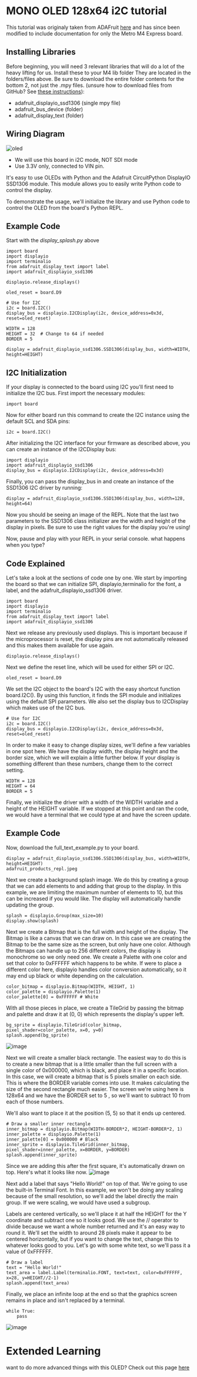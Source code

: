 # MONO OLED 128x64 i2C tutorial

This tutorial was originaly taken from ADAFruit [here](https://learn.adafruit.com/monochrome-oled-breakouts/circuitpython-setup) and has since been modified to include documentation for only the Metro M4 Express board.

## Installing Libraries

Before beginning, you will need 3 relevant libraries that will do a lot of the heavy lifting for us. Install these to your M4 lib folder They are located in the folders/files above. Be sure to download the entire folder contents for the bottom 2, not just the .mpy files. (unsure how to download files from GitHub? See [these instructions](https://www.itprotoday.com/development-techniques-and-management/how-do-i-download-files-github)):
* adafruit_displayio_ssd1306 (single mpy file)
* adafruit_bus_device (folder)
* adafruit_display_text (folder)

## Wiring Diagram
![oled](https://user-images.githubusercontent.com/101632496/187387302-fb97456a-efc9-4922-b8dd-6fb14d7c4ccb.png)
* We will use this board in i2C mode, NOT SDI mode
* Use 3.3V only, connected to VIN pin.

It's easy to use OLEDs with Python and the Adafruit CircuitPython DisplayIO SSD1306 module. This module allows you to easily write Python code to control the display.

To demonstrate the usage, we'll initialize the library and use Python code to control the OLED from the board's Python REPL.

## Example Code
Start with the *display_splash.py* above
```
import board
import displayio
import terminalio
from adafruit_display_text import label
import adafruit_displayio_ssd1306

displayio.release_displays()

oled_reset = board.D9

# Use for I2C
i2c = board.I2C()
display_bus = displayio.I2CDisplay(i2c, device_address=0x3d, reset=oled_reset)

WIDTH = 128
HEIGHT = 32  # Change to 64 if needed
BORDER = 5

display = adafruit_displayio_ssd1306.SSD1306(display_bus, width=WIDTH, height=HEIGHT)
```

## I2C Initialization
If your display is connected to the board using I2C you'll first need to initialize the I2C bus. First import the necessary modules:
```
import board
```
Now for either board run this command to create the I2C instance using the default SCL and SDA pins:
```
i2c = board.I2C()
```
After initializing the I2C interface for your firmware as described above, you can create an instance of the I2CDisplay bus:

```
import displayio
import adafruit_displayio_ssd1306
display_bus = displayio.I2CDisplay(i2c, device_address=0x3d)
```

Finally, you can pass the display_bus in and create an instance of the SSD1306 I2C driver by running:

```
display = adafruit_displayio_ssd1306.SSD1306(display_bus, width=128, height=64)
```

Now you should be seeing an image of the REPL. Note that the last two parameters to the SSD1306 class initializer are the width and height of the display in pixels.  Be sure to use the right values for the display you're using!

Now, pause and play with your REPL in your serial console. what happens when you type? 

## Code Explained

Let's take a look at the sections of code one by one. We start by importing the board so that we can initialize SPI, displayio,terminalio for the font, a label, and the adafruit_displayio_ssd1306 driver.
```
import board
import displayio
import terminalio
from adafruit_display_text import label
import adafruit_displayio_ssd1306
```

Next we release any previously used displays. This is important because if the microprocessor is reset, the display pins are not automatically released and this makes them available for use again.

```
displayio.release_displays()
```
Next we define the reset line, which will be used for either SPI or I2C.

```
oled_reset = board.D9
```

We set the I2C object to the board's I2C with the easy shortcut function board.I2C(). By using this function, it finds the SPI module and initializes using the default SPI parameters. We also set the display bus to I2CDisplay which makes use of the I2C bus.
```
# Use for I2C
i2c = board.I2C()
display_bus = displayio.I2CDisplay(i2c, device_address=0x3d, reset=oled_reset)
```

In order to make it easy to change display sizes, we'll define a few variables in one spot here. We have the display width, the display height and the border size, which we will explain a little further below. If your display is something different than these numbers, change them to the correct setting.

```
WIDTH = 128
HEIGHT = 64    
BORDER = 5
```
Finally, we initialize the driver with a width of the WIDTH variable and a height of the HEIGHT variable. If we stopped at this point and ran the code, we would have a terminal that we could type at and have the screen update.

## Example Code

Now, download the full_text_example.py to your board. 

```
display = adafruit_displayio_ssd1306.SSD1306(display_bus, width=WIDTH, height=HEIGHT)
adafruit_products_repl.jpeg
```
Next we create a background splash image. We do this by creating a group that we can add elements to and adding that group to the display. In this example, we are limiting the maximum number of elements to 10, but this can be increased if you would like. The display will automatically handle updating the group.
```
splash = displayio.Group(max_size=10)
display.show(splash)
```
Next we create a Bitmap that is the full width and height of the display. The Bitmap is like a canvas that we can draw on. In this case we are creating the Bitmap to be the same size as the screen, but only have one color. Although the Bitmaps can handle up to 256 different colors, the display is monochrome so we only need one. We create a Palette with one color and set that color to 0xFFFFFF which happens to be white. If were to place a different color here, displayio handles color conversion automatically, so it may end up black or white depending on the calculation.

```
color_bitmap = displayio.Bitmap(WIDTH, HEIGHT, 1)
color_palette = displayio.Palette(1)
color_palette[0] = 0xFFFFFF # White
```
With all those pieces in place, we create a TileGrid by passing the bitmap and palette and draw it at (0, 0) which represents the display's upper left.

```
bg_sprite = displayio.TileGrid(color_bitmap, pixel_shader=color_palette, x=0, y=0)      
splash.append(bg_sprite)
```
![image](https://user-images.githubusercontent.com/101632496/187388907-13379230-3608-49ae-8617-671c2977b9c5.png)

Next we will create a smaller black rectangle. The easiest way to do this is to create a new bitmap that is a little smaller than the full screen with a single color of 0x000000, which is black, and place it in a specific location. In this case, we will create a bitmap that is 5 pixels smaller on each side. This is where the BORDER variable comes into use. It makes calculating the size of the second rectangle much easier. The screen we're using here is 128x64 and we have the BORDER set to 5 , so we'll want to subtract 10 from each of those numbers.

We'll also want to place it at the position (5, 5) so that it ends up centered.

```
# Draw a smaller inner rectangle
inner_bitmap = displayio.Bitmap(WIDTH-BORDER*2, HEIGHT-BORDER*2, 1)
inner_palette = displayio.Palette(1)
inner_palette[0] = 0x000000 # Black
inner_sprite = displayio.TileGrid(inner_bitmap, pixel_shader=inner_palette, x=BORDER, y=BORDER)
splash.append(inner_sprite)
```
Since we are adding this after the first square, it's automatically drawn on top. Here's what it looks like now.
![image](https://user-images.githubusercontent.com/101632496/187389002-fda19626-3632-464e-a20d-3ffa7c1620d1.png)

Next add a label that says "Hello World!" on top of that. We're going to use the built-in Terminal Font. In this example, we won't be doing any scaling because of the small resolution, so we'll add the label directly the main group. If we were scaling, we would have used a subgroup.

Labels are centered vertically, so we'll place it at half the HEIGHT for the Y coordinate and subtract one so it looks good. We use the // operator to divide because we want a whole number returned and it's an easy way to round it. We'll set the width to around 28 pixels make it appear to be centered horizontally, but if you want to change the text, change this to whatever looks good to you. Let's go with some white text, so we'll pass it a value of 0xFFFFFF.

```
# Draw a label
text = "Hello World!"
text_area = label.Label(terminalio.FONT, text=text, color=0xFFFFFF, x=28, y=HEIGHT//2-1)
splash.append(text_area)
```
Finally, we place an infinite loop at the end so that the graphics screen remains in place and isn't replaced by a terminal.
```
while True:
    pass
```

![image](https://user-images.githubusercontent.com/101632496/187389108-7077c5ac-950a-4974-8a2a-84c0e8581599.png)

# Extended Learning
want to do more advanced things with this OLED? Check out this page [here](https://learn.adafruit.com/circuitpython-display-support-using-displayio)
